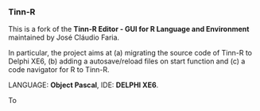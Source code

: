 ### Tinn-R

This is a fork of the **Tinn-R Editor - GUI for R Language and Environment** maintained by José Cláudio Faria.

In particular, the project aims at (a) migrating the source code of Tinn-R to Delphi XE6, (b) adding a autosave/reload files on start function and (c) a code navigator for R to Tinn-R.


LANGUAGE: **Object Pascal**, IDE: **DELPHI XE6**.

To
